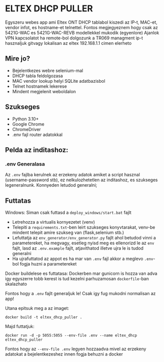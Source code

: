 # ELTEX DHCP PULLER
Egyszeru webes app ami Eltex ONT DHCP tablabol kiszedi az IP-t, MAC-et, vendor infot, es hostname-et telnettel.
Fontos megjegyeznem hogy csak az 5421G-WAC es 5421G-WAC-REVB modellekkel mukodik (egyenlore)
Ajanlok VPN kapcsolatot ha remote-bol dolgozunk a TR069 managment ip-t hasznaljuk gitvagy lokalisan az eltex 192.168.1.1 cimen elerheto

## Mire jo?

- Bejelentkezes webre selenium-mal
- DHCP tabla feldolgozasa
- MAC vendor lookup helyi SQLite adatbazisbol
- Telnet hostnamek lekerese
- Mindent megjelenit weboldalon

## Szukseges
- Python 3.10+
- Google Chrome
- ChromeDriver
- .env fajl router adatokkal


## Pelda az inditashoz:

### .env Generalasa
 Az `.env` fajlba kerulnek az erzekeny adatok amiket a script hasznal (username-password stb), ez nelkulozhetetlen az inditashoz, es szukseges legeneralnunk.
 Konnyeden letudod generalni;

 ## Futtatas

Windows:
Siman csak futtasd a `deploy_windows/start.bat` fajlt

 - Letrehozza a virtualis kornyezetet (venv)
 - Telepiti a `requirements.txt`-ben leirt szukseges konyvtarakat, venv-be mindent telepit amire szukseg van (flask,selenium stb.)
 - Lefuttatja az `env_generator/env_generator.py` fajlt ahol betudod vinni a parametereket, ha megvagy, esetleg nyisd meg es    ellenorizd le az `env` fajlt, lasd az `.env.example` fajlt, atjavithatod illetve ujra le is tudod generalni
 - Ha ujrafuttatod az appot es ha mar van `.env` fajl akkor a meglevo `.env`-bol fogja huzni a parametereket
 


 Docker buildelese es futtatasa:
 Dockerben mar gunicorn is hozza van adva igy egyszerre tobb kerest is tud kezelni parhuzamosan `dockerfile`-ban skalazhato

 Fontos hogy a `.env` fajlt generaljuk le! Csak igy fug mukodni normalisan az app!

 Utana epitsuk meg a az imaget: 

 `docker build -t eltex_dhcp_puller . `

 Majd futtatjuk:

 `docker run -d -p 5055:5055 --env-file .env --name eltex_dhcp eltex_dhcp_puller`

  Fontos hogy az `--env-file .env` legyen hozzaadva mivel az erzekeny adatokat a bejelentkezeshez innen fogja behuzni a docker